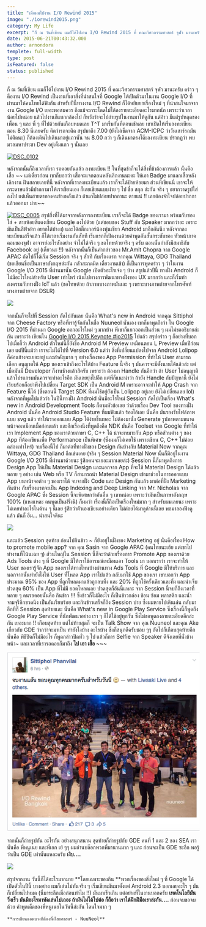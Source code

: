 ```yaml
---
title: "เมื่อผมไปงาน I/O Rewind 2015"
image: "./iorewind2015.png"
category: My Life
excerpt: "ก็ ณ วันที่เขียน ผมก็ได้ไปงาน I/O Rewind 2015 ที่ คณะวิศวกรรมศาสตร์ จุฬา มานะครับ คร่าว ๆ คืองาน I/O Rewind เป็นงานที่เอาสิ่งที่น่าสนใจที่ Google ได้เปิดตัวมาในงาน Google I/O ที่ผ่านมาให้คนไทยได้ฟังกัน"
date: 2015-06-21T00:43:32.000
author: arnondora
templete: full-width
type: post
isFeatured: false
status: published
---
```


ก็ ณ วันที่เขียน ผมก็ได้ไปงาน I/O Rewind 2015 ที่ คณะวิศวกรรมศาสตร์ จุฬา มานะครับ คร่าว ๆ คืองาน I/O Rewind เป็นงานที่เอาสิ่งที่น่าสนใจที่ Google ได้เปิดตัวมาในงาน Google I/O ที่ผ่านมาให้คนไทยได้ฟังกัน
สำหรับปีนี้ทางงาน I/O Rewind ก็ได้หยิบยกเรื่องใหม่ ๆ ที่น่าสนใจมาจากงาน Google I/O เยอะพอสมควร ถึงแม้จะกระโดดไม่ได้ลงรายละเอียดอะไรมากนัก เพราะว่าเวลาน้อยไปหน่อย
แล้วไปงานก็แบกกล้องไป ก็หวังว่าจะไปถ่ายรูปในงานมาให้ดูกัน แต่อ้าว มีแต่รูปหลุดของเพื่อน ๆ และ พี่ ๆ ที่ไปด้วยกันเกือบหมดเลย T^T
มาเริ่มกันที่ตอนเช้าเลย เขาเปิดให้เริ่มลงทะเบียนตอน 8.30 นี่เลยครับ คิดว่ารถจะติด สรุปมาถึง 7.00 (ยังไม่เข็ดจาก ACM-ICPC ว่าวันเสาร์รถมันไม่ติดนะ) ก็ต้องเดินไปเดินมาอยู่แถวนั้น จน 8.00 กว่า ๆ ก็เดินมาตรงโต๊ะลงทะเบียน ปรากฏว่า พบมวลมหาประชา Dev อยู่เต็มแถว ๆ นั้นเลย

[![DSC_0102](https://c1.staticflickr.com/1/484/18990200375_9cd271534c_c.jpg)][0]

หลังจากนั้นก็ถึงเวลาที่เรา รอคอยกันแล้ว ลงทะเบียน !! ในที่สุดข้าก็จะได้สิ่งที่ข้าต้องการแล้ว นั่นคือ เสื้อ ~~
แต่เดี๋ยวก่อน เขาก็บอกว่า เสื้อจะแจกตอนหลังเลิกงานนะคะ ให้เอา Badge มาแลกเสื้อหลังเลิกงาน ฝันสลายเลยทีนี้
หลังจากที่เราลงทะเบียนแล้ว เราก็จะได้ป้ายห้อยมา ส่วนที่เขียนนี่ เขาจะให้กระดาษแล้วมีปากกามาให้เราเขียนเอง ก็เลยเขียนแบบง่าย ๆ ไป ชื่อ สกุล ล่ะกัน จริง ๆ อยากวาดรูปใส่ลงไป แต่เห็นสายตาของคนข้างหลังแล้ว ถ้าแกไม่ปล่อยปากกานะ ตายแน่ !! เลยต้องจำใจปล่อยปากกาแล้วออกมา ม่าย~~

[![DSC_0005](https://c4.staticflickr.com/4/3892/18367972694_03733f38ce_c.jpg)][1]
สรุปสิ่งที่ได้มาจากหลังการลงทะเบียน เราก็จะได้ Badge ของเรามา พร้อมกับซองใส่ + สายห้อยสีแดงเขียน Google ลงไปด้วย (แต่ชอบของ Stuff กับ Speaker มากกว่าอะ เพราะมันเป็นสีฟ้าอ่าา อยากได้บ้างง) และได้สติ๊กเกอร์น้องหุ่นเขียว Android มาอีกอันนึง
หลังจากลงทะเบียนเสร็จแล้ว ก็ได้เวลาเริ่มงานกันสักที เริ่มแรกก็เปิดงานด้วยคำพูดอันสั้นกระชับของ หัวหน้าภาคคอมของจุฬา อาจารย์อะไรสักอย่าง จำไม่ได้จริง ๆ ขอโทษด้วยจริง ๆ ครับ ตอนนั้นกำลังมีสมาธิกับ Facebook อยู่ (เดี๋ยวนะ !!) หลังจากนั้นก็เป็นคำกล่าวของ Mr.Amit Chopra จาก Google APAC ถัดไปก็ได้เริ่ม Session จริง ๆ สักที กับเรื่องแรก จากคุณ Wittaya, GDG Thailand (ขอเขียนชื่อเป็นภาษาอังกฤษล่ะกัน กลัวสะกดผิด เดี๋ยวงานเข้า) ก็เป็นการพูดคร่าว ๆ ว่าในงาน Google I/O 2015 ที่ผ่านมานั้น Google เปิดตัวอะไรเจ๋ง ๆ บ้าง สรุปแล้วปีนี้ ทางฝั่ง Android ก็ไม่มีอะไรใหม่สำหรับ User เท่าไหร่ เน้นไปทางการพัฒนาทางฝั่งของ UX มากกว่า และก็เริ่มทำสงครามกับทางฝั่ง IoT แล้ว (ขอโทษด้วย ถ้าภาพบางภาพมันเละ ๆ เพราะบางภาพถ่ายจากโทรศัพท์ บางภาพถ่ายจาก DSLR)

![](https://scontent-sin1-1.xx.fbcdn.net/hphotos-xta1/v/t1.0-9/p526x296/11249087_10207259497866188_2710941287811772012_n.jpg?oh=0770393699d53a36d16d0a91e51c500f&oe=56246FA5)

จากนั้นก็จะไปที่ Session ถัดไปกันเลย นั่นคือ What's new in Android จากคุณ Sittiphol จาก Cheese Factory หรือที่เรารู้จักกันในชื่อ Nuuneol นั่นเอง เขาก็มาพูดถึงว่า ใน Google I/O 2015 ที่ผ่านมา Google ออกอะไรใหม่ ๆ มากบ้าง พี่เขาก็แยกออกเป็นส่วน ๆ ผมไม่ขออธิบายล่ะกัน เพราะว่า เขียนใน [Google I/O 2015 Keynote \#io2015][2] ไปแล้ว สรุปคร่าว ๆ ก็อย่างที่บอกไปเมื่อกี้ว่า Android ตัวใหม่นี้ก็ยังชื่อ Android M Preview เหมือนตอน L Preview เมื่อปีก่อนเลย แต่ปีนี้แม้ว่า เราจะไม่ได้ไปที่ Version 6.0 แต่ว่า สิ่งที่เปลี่ยนแปลงไปจาก Android Lolipop ก็ค่อนข้างจะเยอะอยู่ และสำคัญมาก ๆ อย่างเรื่องของ App Permission ที่ทำให้ User สามารถเลือก อนุญาตให้ App ของเราเข้าถึงอะไรได้บ้าง Feature นี้จริง ๆ มันควรจะมีตั้งนานได้แล้วล่ะ แต่เมื่อมันมี Developer ก็งานช้างแล้วสิครับ เพราะว่า ต้องมา Handle กันอีกว่า ถ้า User ไม่อนุญาติแล้วโปรแกรมมันควรจะทำอะไรอีก มันเลยยุ่งไปอีก แต่พี่ก็แนะนำว่า ถ้ายัง Handle กับปัญหานี้ ยังไม่เรียบร้อยก็อย่าพึ่งไปเปลี่ยน Target SDK เป็น Android M เพราะอาจจะทำให้ App Crash จาก Feature นี้ได้ (ซึ่งตอนนี้ Target SDK ที่ผมใช้อยู่ยังเป็น Lolipop อยู่เลย ยังไม่เปลี่ยนเลย lol)
หลังจากที่พูดไปแล้วว่า ในปีนี้ทางฝั่ง Android นั่นมีอะไรใหม่ Session ถัดไปเป็นเรื่อง What's new in Android Development Tools ก็ตามหัวข้อเลย ว่าด้วยเรื่อง Dev Tool ของทางฝั่ง Android นั่นคือ Android Studio Feature ที่ผมฟังแล้ว ร้องโอ้เลย นั่นคือ มันรองรับไฟล์ภาพแบบ svg แล้ว ทำให้เราออกแบบ App ได้ง่ายขึ้นเยอะ ไม่ต้องมานั่ง Generate รูปภาพตามขนาดหน้าจอเหมือนเมื่อก่อนแล้ว และอีกเรื่องนึงที่พูดถึงคือ NDK มันคือ Toolset จาก Google ที่ทำให้เรา Implement App ของเราด้วยภาษา C, C++ ได้ น่าจะเหมาะกับ App หรือส่วนต่าง ๆ ของ App ที่ต้องเขียนเพื่อ Performance เป็นพิเศษ (ซึ่งผมก็ไม่เคยใช้ เพราะเขียน C, C++ ไม่ค่อยคล่องเท่าไหร่)
จบเรื่องนี้ไป ก็มาต่อที่ทางฝั่งของ Design กันบ้างกับ Material Now จากคุณ Wittaya, GDG Thailand อีกเช่นเคย (จริง ๆ Session Material Now นั้นก็มีอยู่ในงาน Google I/O 2015 ที่ผ่านมาด้วยนะ รู้สึกคนจะเยอะมากเลยล่ะ) Session นี้ก็มาพูดถึงการ Design App ให้เป็น Material Design และนอกจาก App ที่จะใช้ Material Design ได้แล้ว หลาย ๆ อย่าง เช่น Web หรือ TV ก็สามารถนำ Material Design เข้ามาช่วยในการออกแบบ App บนหน้าจอต่าง ๆ ของเราได้
จบจากฝั่ง Code และ Design กันแล้ว มาต่อที่ฝั่ง Marketing กันบ้าง กับเรื่องแรกจะเป็น App Indexing and Deep Linking จาก Mr. Nicholas จาก Google APAC ซึ่ง Session นี้จะพิเศษกว่าอันอื่น ๆ เขาหน่อย เพราะว่ามันเป็นภาษาอังกฤษ 100% (แหงแหละ คนพูดเป็นฝรั่งนิ) ก็ผมว่า เรื่องนี้ก็ถือเป็นเรื่องใหม่มาก ๆ สำหรับผมเลยนะ เพราะไม่เคยทำอะไรในด้าน ๆ นี้เลย รู้สึกว่าตัวเองเขียนอย่างเดียว ไม่ค่อยได้มาดูด้านนี้เลย พอมาลองฟังดูแล้ว มันก็ อืม... น่าสนใจดีนะ

![](https://fbcdn-sphotos-b-a.akamaihd.net/hphotos-ak-xpa1/v/t1.0-9/11050669_10207260276885663_7927600791997065806_n.jpg?oh=a7bca760264a32cc304ba2a071e4b541&oe=55E75E48&__gda__=1441507166_a330c7c4cb4862d5dcae02d33dcbfae3)

และแล้ว Session สุดท้าย ก่อนไปกินข้าว ~ ก็ยังอยู่ในฝั่งของ Marketing อยู่ นั่นคือเรื่อง How to promote mobile app? จาก คุณ Sasin จาก Google APAC (คนไทยนะเฮ้ย แต่เขาไปทำงานที่โน้นเฉย ๆ) ส่วนใหญ่ใน Session นี้ก็จะว่าด้วยเรื่องการ Promote App ของเราด้วย Ads Tools ต่าง ๆ ที่ Google มีให้เราใช้อารมณ์เหมือนเอา Tools มา บอกเราว่า เราจะทำให้ User ของเรารู้จัก App ของเราได้ทางไหนบ้างผ่านทาง Ads Tools ที่ Google มีให้บริการ และนอกจากนั้นทำยังไงให้ User ที่โหลด App เราไปแล้ว กลับมาใช้ App ของเรา เขาบอกว่า App ประมาณ 95% ของ App ที่ถูกโหลดมาแล้วถูกลบทิ้ง และ 20% ที่ถูกใช้ครั้งเดียวและทิ้ง และน่าเจ็บปวดสุด 60% เป็น App ที่ไม่มี ยอดโหลดเลย ปวดสุดก็อันนี้แหละ
จาก Session นี้จบก็ถึงเวลาที่หลาย ๆ คนรอคอยนั้นคือ กินข้าว !!! ซึ่งข้าวก็ไม่มีอะไร ก็เป็นข้าวกล่อง ช้อน ซ้อม พลาสติก และน้ำจามจุรีอีกขวดนึง เป็นอันเรียบร้อย
และกินข้าวเสร็จก็ถึง Session บ่าย ซึ่งผมหายไปเดินเล่น กลับมาอีกทีก็ Session สุดท้ายและ นั่นคือ What's new in Google Play Service ซึ่งเรื่องนี้ก็พูดถึง Google Play Service ที่นักพัฒนาอย่าง เรา ๆ ก็ได้ใช้อยู่ทุกวัน ซึ่งไม่ขอพูดลงลายละเอียดอีกล่ะกัน เยอะมาก !!
เกือบสุดท้าย แต่ไม่ท้ายสุดก็ จะเป็น Talk Show จาก คุณ Nuuneol และคุณ Ake เกี่ยวกับ GDE ว่ากว่าจะมาเป็น ทำยังไงบ้าง อะไรบ้าง ซึ่งก็สนุกดีครับชอบ ๆๆ
ถัดไปก็เกือบสุดท้ายอีก นั่นคือ พิธีปิดก็ไม่มีอะไร ก็พูดกล่าวปิดทั่ว ๆ ไป แล้วก็การ Selfie จาก Speaker ดีจังเลยที่นั่งข้างหน้า~ และเวลาที่เรารอคอยก็มาถึง **ไป เอา เสื้อ ~~~**

![Screen Shot 2558-06-21 at 12.26.30 AM](./Screen-Shot-2558-06-21-at-12.26.30-AM.png)

จากนั้นก็ถ่ายรูปกัน อะไรกัน อย่างสนุกสนาน สุดท้ายก็ถ่ายรูปกับ GDE คนที่ 1 และ 2 ของ SEA เรานั่นคือ พี่หนูเนย และพี่เอก เย้ ๆๆ ผมอ่านบล๊อกพวกพี่มานานมาก ๆ และ ก่อนจะเป็น GDE ซะอีก พอรู้ว่าเป็น GDE เท่านั้นแหละครับ **เงิบ....**

![](https://fbcdn-sphotos-d-a.akamaihd.net/hphotos-ak-xap1/v/t1.0-9/11228102_10207262190293497_5073162769676533426_n.jpg?oh=a659c5dbed424e95eee7d9fdf05cad58&oe=55F58658&__gda__=1445451021_003e7597c373af6414755a440ffb529e)

สรุปจากงาน วันนี้ก็ได้อะไรมากมาย **โดยเฉพาะของกิน **พวกเรื่องของสิ่งใหม่ ๆ ที่ Google ได้เปิดตัวในปีนี้ บางอย่าง ผมก็เล่นไม่ทันจริง ๆ เริ่มเขียนมันมาตั้งแต่ Android 2.3 บอกเลยอะไร ๆ มันก็เปลี่ยนไปหมด (นี่มาระลึกเมื่อก่อนทำไม !!) มันมาเร็วเกิน แต่อย่างที่ในงานบอกครับ **เทคโนโลยีมันวิ่งเร็ว มันมีอะไรมาหัดเล่นไปเถอะ ถ้ามันไม่ได้ไปต่อ ก็ถือว่า เราได้ฝึกฝีมือเราล่ะกัน....** ก่อนจบขอจบด้วย คำพูดเด็ดของพี่หนูเนยในวันนี้ล่ะกัน โดนใจมาก ๆ

    **การเขียนแอพบางทีต้องพึ่งไสยศาสตร์ - NuuNeol**



[0]: https://www.flickr.com/photos/arnondora/18990200375 "DSC_0102 by Arnondora, on Flickr"
[1]: https://www.flickr.com/photos/arnondora/18367972694 "DSC_0005 by Arnondora, on Flickr"
[2]: http://www.arnondora.in.th/google-io-2015-keynote-io2015/

